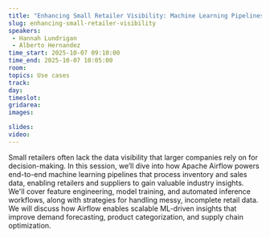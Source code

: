 ```yaml
---
title: "Enhancing Small Retailer Visibility: Machine Learning Pipelines with Apache Airflow"
slug: enhancing-small-retailer-visibility
speakers:
 - Hannah Lundrigan
 - Alberto Hernandez
time_start: 2025-10-07 09:10:00
time_end: 2025-10-07 10:05:00
room: 
topics: Use cases
track: 
day: 
timeslot: 
gridarea: 
images: 

slides:
video: 
---
```


Small retailers often lack the data visibility that larger companies rely on for decision-making. In this session, we’ll dive into how Apache Airflow powers end-to-end machine learning pipelines that process inventory and sales data, enabling retailers and suppliers to gain valuable industry insights. We'll cover feature engineering, model training, and automated inference workflows, along with strategies for handling messy, incomplete retail data. We will discuss how Airflow enables scalable ML-driven insights that improve demand forecasting, product categorization, and supply chain optimization.